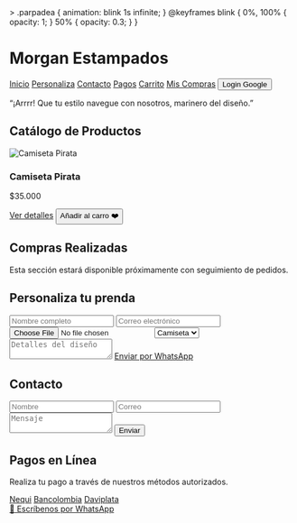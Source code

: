 <!DOCTYPE html>
<html lang="es">
<head>
  <meta charset="UTF-8" />
  <meta name="viewport" content="width=device-width, initial-scale=1.0" />
  <title>Morgan Estampados</title>
  <script src="https://cdn.tailwindcss.com"></script>
  <style="background-image: url('fondopagina.png'); background-size: cover; background-repeat: no-repeat;">>
    .parpadea {
      animation: blink 1s infinite;
    }
    @keyframes blink {
      0%, 100% { opacity: 1; }
      50% { opacity: 0.3; }
    }
  </style>
</head>
<body class="bg-gray-100 text-gray-900 >
  <!-- Barra de navegación -->
  <header class="bg-red-700 text-white p-4 shadow-md flex justify-between items-center">
    <h1 class="text-2xl font-bold">Morgan Estampados</h1>
    <nav class="space-x-4">
      <a href="#catalogo" class="hover:underline">Inicio</a>
      <a href="#personaliza" class="hover:underline">Personaliza</a>
      <a href="#contacto" class="hover:underline">Contacto</a>
      <a href="#pagos" class="hover:underline">Pagos</a>
      <a href="carro.html" class="hover:underline">Carrito</a>
      <a href="#compras" class="hover:underline">Mis Compras</a>
      <button id="loginBtn" class="bg-white text-red-700 px-2 py-1 rounded">Login Google</button>
    </nav>
  </header>

  <!-- Frase Pirata -->
  <section class="bg-black text-white text-center p-2 text-lg italic">
    <p>“¡Arrrr! Que tu estilo navegue con nosotros, marinero del diseño.”</p>
  </section>

  <!-- Catálogo de productos -->
  <section id="catalogo" class="p-6">
    <h2 class="text-3xl font-semibold text-center mb-6">Catálogo de Productos</h2>
    <div class="grid grid-cols-1 md:grid-cols-4 gap-6" id="catalogo-grid">
      <div class="bg-white p-4 rounded shadow flex flex-col items-center">
        <img src="p1.jpeg" alt="Camiseta Pirata" class="w-full mb-2">
        <h3 class="font-bold">Camiseta Pirata</h3>
        <p>$35.000</p>
        <div class="flex flex-col mt-2 w-full justify-center">
          <a href="p1.html" class="bg-purple-500 text-white px-4 py-2 rounded text-center mb-2">Ver detalles</a>
          <button onclick="agregarAlCarrito('Camiseta Pirata', 35000)" class="bg-pink-500 text-white px-4 py-2 rounded flex items-center justify-center gap-2">Añadir al carro <span>❤️</span></button>
        </div>
      </div>
    </div>
    <script>
      const carrito = [];
      function agregarAlCarrito(nombre, precio) {
        carrito.push({ nombre, precio });
        localStorage.setItem('carrito', JSON.stringify(carrito));
      }
      document.addEventListener("DOMContentLoaded", () => {
        const catalogo = document.getElementById("catalogo-grid");
        for(let i = 2; i <= 20; i++) {
          const nombre = `Producto ${i}`;
          const precio = 20000 + i * 500;
          const div = document.createElement('div');
          div.className = "bg-white p-4 rounded shadow flex flex-col items-center";
          div.innerHTML = `
            <img src="p${i}.jpeg" alt="${nombre}" class="w-full mb-2">
            <h3 class="font-bold">${nombre}</h3>
            <p>$${precio}</p>
            <div class="flex flex-col mt-2 w-full justify-center">
              <a href="p${i}.html" class="bg-purple-500 text-white px-4 py-2 rounded text-center mb-2">Ver detalles</a>
              <button onclick="agregarAlCarrito('${nombre}', ${precio})" class="bg-pink-500 text-white px-4 py-2 rounded flex items-center justify-center gap-2">Añadir al carro <span>❤️</span></button>
            </div>
          `;
          catalogo.appendChild(div);
        }
      });
    </script>
  </section>

  <!-- Sección Mis Compras -->
  <section id="compras" class="p-6 bg-white">
    <h2 class="text-2xl font-bold text-center mb-4">Compras Realizadas</h2>
    <p class="text-center">Esta sección estará disponible próximamente con seguimiento de pedidos.</p>
  </section>

  <!-- Personaliza tu prenda -->
  <section id="personaliza" class="p-6 bg-white">
    <h2 class="text-2xl font-bold text-center mb-4">Personaliza tu prenda</h2>
    <form class="max-w-xl mx-auto space-y-4">
      <input type="text" placeholder="Nombre completo" class="w-full border p-2 rounded">
      <input type="email" placeholder="Correo electrónico" class="w-full border p-2 rounded">
      <input type="file" class="w-full border p-2 rounded">
      <select class="w-full border p-2 rounded">
        <option>Camiseta</option>
        <option>Gorra</option>
        <option>Tote Bag</option>
      </select>
      <textarea placeholder="Detalles del diseño" class="w-full border p-2 rounded"></textarea>
      <a href="https://wa.link/ru46tm" target="_blank" class="block bg-red-700 text-white px-4 py-2 text-center rounded">Enviar por WhatsApp</a>
    </form>
  </section>

  <!-- Contacto -->
  <section id="contacto" class="p-6">
    <h2 class="text-2xl font-bold text-center mb-4">Contacto</h2>
    <form class="max-w-xl mx-auto space-y-4">
      <input type="text" placeholder="Nombre" class="w-full border p-2 rounded">
      <input type="email" placeholder="Correo" class="w-full border p-2 rounded">
      <textarea placeholder="Mensaje" class="w-full border p-2 rounded"></textarea>
      <button class="bg-red-700 text-white px-4 py-2 rounded">Enviar</button>
    </form>
  </section>

  <!-- Pagos en línea -->
  <section id="pagos" class="p-6 bg-white">
    <h2 class="text-2xl font-bold text-center mb-4">Pagos en Línea</h2>
    <p class="text-center mb-2">Realiza tu pago a través de nuestros métodos autorizados.</p>
    <div class="flex flex-wrap justify-center gap-4">
      <a href="#" class="bg-green-600 text-white px-4 py-2 rounded">Nequi</a>
      <a href="#" class="bg-yellow-500 text-white px-4 py-2 rounded">Bancolombia</a>
      <a href="#" class="bg-blue-700 text-white px-4 py-2 rounded">Daviplata</a>
    </div>
  </section>

  <!-- Botón flotante de WhatsApp parpadeante -->
  <a href="https://wa.link/ru46tm" target="_blank" class="fixed bottom-6 right-6 bg-green-500 text-white p-4 rounded-full shadow-lg parpadea text-xl font-bold">
    📩 Escríbenos por WhatsApp
  </a>

  <!-- Script de redirección al login -->
  <script>
    const loginBtn = document.getElementById("loginBtn");
    loginBtn.addEventListener("click", () => {
      window.location.href = "login.html";
    });
  </script>
</body>
</html>
